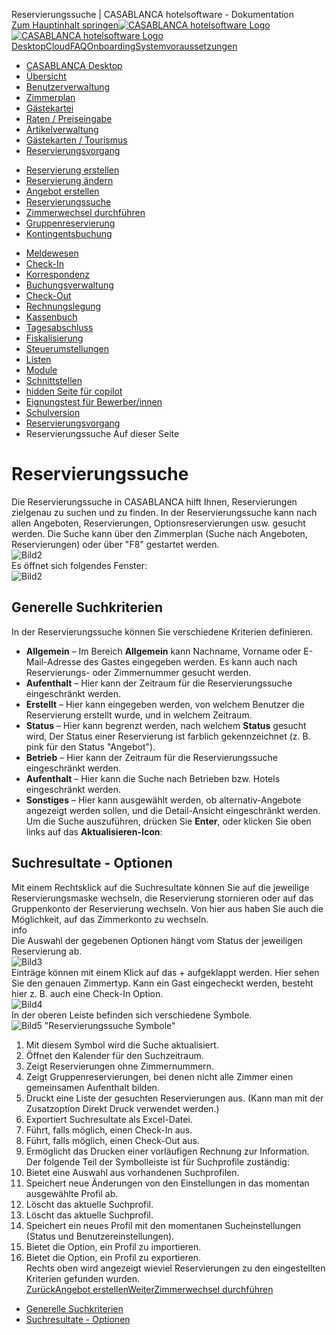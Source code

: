 Reservierungssuche | CASABLANCA hotelsoftware - Dokumentation  
[Zum Hauptinhalt springen](https://docs.casablanca.at/desktop/reservation_process/reservation_search/#__docusaurus_skipToContent_fallback)[![CASABLANCA hotelsoftware Logo](https://docs.casablanca.at/img/logo.png) ![CASABLANCA hotelsoftware Logo](https://docs.casablanca.at/img/Casablanca_LOGO_2022_neg.png)](https://docs.casablanca.at/) [Desktop](https://docs.casablanca.at/desktop/desktop/)[Cloud](https://docs.casablanca.at/cloud/cloud_systems/)[FAQ](https://docs.casablanca.at/faq)[Onboarding](https://docs.casablanca.at/onboarding/fiscalization)[Systemvoraussetzungen](https://docs.casablanca.at/system_requirements)  
* [CASABLANCA Desktop](https://docs.casablanca.at/desktop/desktop/)
* [Übersicht](https://docs.casablanca.at/desktop/interface/)
* [Benutzerverwaltung](https://docs.casablanca.at/desktop/user_management/)
* [Zimmerplan](https://docs.casablanca.at/desktop/room_plan/)
* [Gästekartei](https://docs.casablanca.at/desktop/guest_profile/)
* [Raten / Preiseingabe](https://docs.casablanca.at/desktop/raten/)
* [Artikelverwaltung](https://docs.casablanca.at/desktop/articles/)
* [Gästekarten / Tourismus](https://docs.casablanca.at/desktop/guest_cards/)
* [Reservierungsvorgang](https://docs.casablanca.at/desktop/reservation_process/)
+ [Reservierung erstellen](https://docs.casablanca.at/desktop/reservation_process/create_reservation)
+ [Reservierung ändern](https://docs.casablanca.at/desktop/reservation_process/add_change_person_group)
+ [Angebot erstellen](https://docs.casablanca.at/desktop/reservation_process/create_offer)
+ [Reservierungssuche](https://docs.casablanca.at/desktop/reservation_process/reservation_search)
+ [Zimmerwechsel durchführen](https://docs.casablanca.at/desktop/reservation_process/room_change)
+ [Gruppenreservierung](https://docs.casablanca.at/desktop/reservation_process/group_reservation/)
+ [Kontingentsbuchung](https://docs.casablanca.at/desktop/reservation_process/quota_booking/)
* [Meldewesen](https://docs.casablanca.at/desktop/registration/)
* [Check-In](https://docs.casablanca.at/desktop/check_in/)
* [Korrespondenz](https://docs.casablanca.at/desktop/correspondence/)
* [Buchungsverwaltung](https://docs.casablanca.at/desktop/account/)
* [Check-Out](https://docs.casablanca.at/desktop/check-out/)
* [Rechnungslegung](https://docs.casablanca.at/desktop/accounting/)
* [Kassenbuch](https://docs.casablanca.at/desktop/cashbook/)
* [Tagesabschluss](https://docs.casablanca.at/desktop/daily_closing/)
* [Fiskalisierung](https://docs.casablanca.at/desktop/fiscalization/)
* [Steuerumstellungen](https://docs.casablanca.at/desktop/tax_changes/)
* [Listen](https://docs.casablanca.at/desktop/lists/)
* [Module](https://docs.casablanca.at/desktop/module/)
* [Schnittstellen](https://docs.casablanca.at/desktop/interfaces/)
* [hidden Seite für copilot](https://docs.casablanca.at/desktop/hidden_copilot)
* [Eignungstest für Bewerber/innen](https://docs.casablanca.at/desktop/qualification)
* [Schulversion](https://docs.casablanca.at/desktop/schoolversion)  
* [Reservierungsvorgang](https://docs.casablanca.at/desktop/reservation_process/)
* Reservierungssuche
Auf dieser Seite

# Reservierungssuche  
Die Reservierungssuche in CASABLANCA hilft Ihnen, Reservierungen zielgenau zu suchen und zu finden. In der Reservierungssuche kann nach allen Angeboten, Reservierungen, Optionsreservierungen usw. gesucht werden. Die Suche kann über den Zimmerplan (Suche nach Angeboten, Reservierungen) oder über "F8" gestartet werden.  
![Bild2](https://docs.casablanca.at/assets/images/reservierungs_suche-7e75ff903484f65bad169fb064a65dd0.png "Reservierungssuche")  
Es öffnet sich folgendes Fenster:  
![Bild2](https://docs.casablanca.at/assets/images/reservierungssuche-6bb123c093fd3e4dbc854bd25b709da8.png "Reservierungssuche")

## Generelle Suchkriterien[](https://docs.casablanca.at/desktop/reservation_process/reservation_search/#generelle-suchkriterien "Direkter Link zu Generelle Suchkriterien")  
In der Reservierungssuche können Sie verschiedene Kriterien definieren.  
* **Allgemein** – Im Bereich **Allgemein** kann Nachname, Vorname oder E-Mail-Adresse des Gastes eingegeben werden. Es kann auch nach Reservierungs- oder Zimmernummer gesucht werden.
* **Aufenthalt** – Hier kann der Zeitraum für die Reservierungssuche eingeschränkt werden.
* **Erstellt** – Hier kann eingegeben werden, von welchem Benutzer die Reservierung erstellt wurde, und in welchem Zeitraum.
* **Status** – Hier kann begrenzt werden, nach welchem **Status** gesucht wird, Der Status einer Reservierung ist farblich gekennzeichnet (z. B. pink für den Status "Angebot").
* **Betrieb** – Hier kann der Zeitraum für die Reservierungssuche eingeschränkt werden.
* **Aufenthalt** – Hier kann die Suche nach Betrieben bzw. Hotels eingeschränkt werden.
* **Sonstiges** – Hier kann ausgewählt werden, ob alternativ-Angebote angezeigt werden sollen, und die Detail-Ansicht eingeschränkt werden.  
Um die Suche auszuführen, drücken Sie **Enter**, oder klicken Sie oben links auf das **Aktualisieren-Icon**:

## Suchresultate - Optionen[](https://docs.casablanca.at/desktop/reservation_process/reservation_search/#suchresultate---optionen "Direkter Link zu Suchresultate - Optionen")  
Mit einem Rechtsklick auf die Suchresultate können Sie auf die jeweilige Reservierungsmaske wechseln, die Reservierung stornieren oder auf das Gruppenkonto der Reservierung wechseln. Von hier aus haben Sie auch die Möglichkeit, auf das Zimmerkonto zu wechseln.  
info  
Die Auswahl der gegebenen Optionen hängt vom Status der jeweiligen Reservierung ab.  
![Bild3](https://docs.casablanca.at/assets/images/suche_resultate-b705156b907aaf23e4accde2d219bfac.png "Sucheresultate")  
Einträge können mit einem Klick auf das + aufgeklappt werden. Hier sehen Sie den genauen Zimmertyp. Kann ein Gast eingecheckt werden, besteht hier z. B. auch eine Check-In Option.  
![Bild4](https://docs.casablanca.at/assets/images/suche_checkin-6cb9a6742e4f8311dbe4acd0f746adcd.png "Sucheresultate Check-In")  
In der oberen Leiste befinden sich verschiedene Symbole.  
![Bild5](https://docs.casablanca.at/assets/images/reservierungssuche_leiste-f597d461b2f72a3cc2dbe2e4b29cb83a.png)  "Reservierungssuche Symbole"  
1. Mit diesem Symbol wird die Suche aktualisiert.
2. Öffnet den Kalender für den Suchzeitraum.
3. Zeigt Reservierungen ohne Zimmernummern.
4. Zeigt Gruppenreservierungen, bei denen nicht alle Zimmer einen gemeinsamen Aufenthalt bilden.
5. Druckt eine Liste der gesuchten Reservierungen aus. (Kann man mit der Zusatzoption Direkt Druck verwendet werden.)
6. Exportiert Suchresultate als Excel-Datei.
7. Führt, falls möglich, einen Check-In aus.
8. Führt, falls möglich, einen Check-Out aus.
9. Ermöglicht das Drucken einer vorläufigen Rechnung zur Information.  
Der folgende Teil der Symbolleiste ist für Suchprofile zuständig:  
10. Bietet eine Auswahl aus vorhandenen Suchprofilen.
11. Speichert neue Änderungen von den Einstellungen in das momentan ausgewählte Profil ab.
12. Löscht das aktuelle Suchprofil.
13. Löscht das aktuelle Suchprofil.
14. Speichert ein neues Profil mit den momentanen Sucheinstellungen (Status und Benutzereinstellungen).
15. Bietet die Option, ein Profil zu importieren.
16. Bietet die Option, ein Profil zu exportieren.  
Rechts oben wird angezeigt wieviel Reservierungen zu den eingestellten Kriterien gefunden wurden.  
[ZurückAngebot erstellen](https://docs.casablanca.at/desktop/reservation_process/create_offer)[WeiterZimmerwechsel durchführen](https://docs.casablanca.at/desktop/reservation_process/room_change)  
* [Generelle Suchkriterien](https://docs.casablanca.at/desktop/reservation_process/reservation_search/#generelle-suchkriterien)
* [Suchresultate - Optionen](https://docs.casablanca.at/desktop/reservation_process/reservation_search/#suchresultate---optionen)